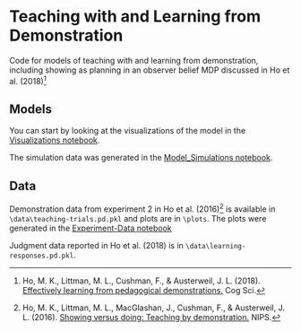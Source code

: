 # Teaching with and Learning from Demonstration

Code for models of teaching with and learning from demonstration,
including showing as planning in an observer belief MDP discussed in Ho et al. (2018)[^1]

## Models

You can start by looking at the visualizations of the model in the 
[Visualizations notebook](Visualizations.ipynb). 

The simulation data was generated in the 
[Model_Simulations notebook](Model_Simulations.ipynb).

## Data
Demonstration data from experiment 2 in Ho et al. (2016)[^2] is available in `\data\teaching-trials.pd.pkl` and plots are in `\plots`. The plots were generated in the [Experiment-Data notebook](Experiment-Data.ipynb)

Judgment data reported in Ho et al. (2018) is in `\data\learning-responses.pd.pkl`.

[^1]: Ho, M. K., Littman, M. L., Cushman, F., & Austerweil, J. L. (2018). [Effectively learning from pedagogical demonstrations.](https://markkho.github.io/documents/cogsci2018_learningfromdemonstration.pdf) Cog Sci.

[^2]: Ho, M. K., Littman, M. L., MacGlashan, J., Cushman, F., & Austerweil, J. L. (2016). [Showing versus doing: Teaching by demonstration.](https://github.com/markkho/demonstration-teach-learn/blob/master/Reward-Teaching.ipynb) NIPS. 